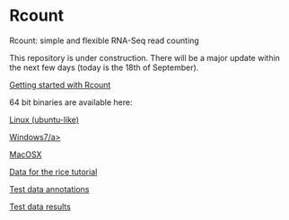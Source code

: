Rcount
======

Rcount: simple and flexible RNA-Seq read counting

This repository is under construction. There will be a major update within the next few days (today is the 18th of September).

<a class="reference external" href="http://www.botinst.uzh.ch/static/rcount/Rcount_user_guide.pdf">Getting started with Rcount</a>

64 bit binaries are available here:

<a class="reference external" href="http://www.botinst.uzh.ch/static/rcount/linux_64bit.zip">Linux (ubuntu-like)</a>

<a class="reference external" href="http://www.botinst.uzh.ch/static/rcount/windows_64bit.zip">Windows7/a>

<a class="reference external" href="http://www.botinst.uzh.ch/static/rcount/mac_64bit.zip">MacOSX</a>



<a class="reference external" href="http://www.botinst.uzh.ch/static/rcount/rice_tutorial.zip">Data for the rice tutorial</a>

<a class="reference external" href="http://www.botinst.uzh.ch/static/rcount/test_data_annotations.zip">Test data annotations</a>

<a class="reference external" href="http://www.botinst.uzh.ch/static/rcount/test_data_results.zip">Test data results</a>



